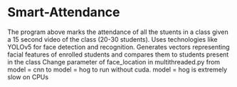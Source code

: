 # Smart-Attendance

The program above marks the attendance of all the stuents in a class given a 15 second video of the class (20-30 students).
Uses technologies like YOLOv5 for face detection and recognition. 
Generates vectors representing facial features of enrolled students and compares them to students present in the class
Change parameter of face_location in multithreaded.py from model = cnn to model = hog to run without cuda. model = hog is extremely slow on CPUs
